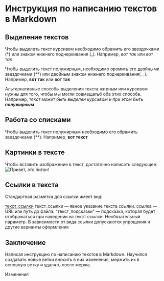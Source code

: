 # Инструкция по написанию текстов в Markdown

## Выделение текстов

Чтобы выделеть текст курсивом необходимо обрамить его звездочками (*) или знаком нижнего подчеркивания (_). Например, *вот так* или _вот так_

Чтобы выделить текст полужирным, необходимо оромить его двойными звездочками (**) или двойным знаком нижнего подчеркивания(__). Например, **вот так** или __вот так__


Альтернативные способы выделения текста жирным или курсивом нужны для того, чтобы мы могли совмещатьб оба этих способа. Например, _текст может быть выделен курсивом и при этом быть **полужирным**_

## Работа со списками

Чтобы выделить текст полужирным необходимо его обрамить звездочками (**).
Например, **вот текст**

## Картинки в тексте

Чтобы вставить изображение в текст, достаточно написать следующее:
![Привет, это питон!](python.jpg)

## Ссылки в текста

Стандартная разметка для ссылки имеет вид:

[текст_ссылки](ссылка "текст_подсказки")
текст_ссылки — явное указание текста ссылки.
ссылка — URL или путь до файла.
"текст_подсказки" — подсказка, которая будет отображаться при наведении на текст ссылки. Необязательный параметр.
В зависимости от вида ссылки допускаются упрощения и другие варианты оформления

## Заключение

Написал инструкцию по написанию текстов в Markdown. 
Научился создавать новые ветки вносить в них изменения, мержить их в основную ветку и удалять после мержа. 

Изменения

